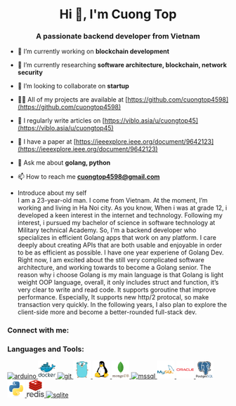 <h1 align="center">Hi 👋, I'm Cuong Top</h1>
<h3 align="center">A passionate backend developer from Vietnam</h3>

- 🔭 I’m currently working on **blockchain development**

- 🌱 I’m currently researching **software architecture, blockchain, network security**

- 👯 I’m looking to collaborate on **startup**

- 👨‍💻 All of my projects are available at [https://github.com/cuongtop4598](https://github.com/cuongtop4598)

- 📝 I regularly write articles on [https://viblo.asia/u/cuongtop45](https://viblo.asia/u/cuongtop45)
- 📝 I have a paper at [https://ieeexplore.ieee.org/document/9642123](https://ieeexplore.ieee.org/document/9642123)

- 💬 Ask me about **golang, python**

- 📫 How to reach me **cuongtop4598@gmail.com**
- Introduce about my self <br>
  I am a 23-year-old man.  I come from Vietnam. At the moment, I’m working and living in Ha Noi city. As you know, When i was at grade 12, i developed a keen interest in the internet and technology. Following my interest, i pursued my bachelor of science in software technology at Military technical Academy. So, I'm a backend developer who specializes in efficient Golang apps that work on any platform. I care deeply about creating APIs that are both usable and enjoyable in order to be as efficient as possible. I have one year experiene of Golang Dev. 
  Right now, I am excited about the still very complicated software architecture, and working towards to become a Golang senior. The reason why i choose Golang is my main language is that Golang is light weight OOP language, overall, it only includes struct and function, it’s very clear to write and read code. It  supports goroutine that improve performance. Especially, It supports new http/2 protocal, so make transaction very quickly. In the following years, I also plan to explore the 	client-side more and become a better-rounded full-stack dev.
  
<h3 align="left">Connect with me:</h3>
<p align="left">
</p>

<h3 align="left">Languages and Tools:</h3>
<p align="left"> <a href="https://www.arduino.cc/" target="_blank" rel="noreferrer"> <img src="https://cdn.worldvectorlogo.com/logos/arduino-1.svg" alt="arduino" width="40" height="40"/> </a> <a href="https://www.docker.com/" target="_blank" rel="noreferrer"> <img src="https://raw.githubusercontent.com/devicons/devicon/master/icons/docker/docker-original-wordmark.svg" alt="docker" width="40" height="40"/> </a> <a href="https://git-scm.com/" target="_blank" rel="noreferrer"> <img src="https://www.vectorlogo.zone/logos/git-scm/git-scm-icon.svg" alt="git" width="40" height="40"/> </a> <a href="https://golang.org" target="_blank" rel="noreferrer"> <img src="https://raw.githubusercontent.com/devicons/devicon/master/icons/go/go-original.svg" alt="go" width="40" height="40"/> </a> <a href="https://www.linux.org/" target="_blank" rel="noreferrer"> <img src="https://raw.githubusercontent.com/devicons/devicon/master/icons/linux/linux-original.svg" alt="linux" width="40" height="40"/> </a> <a href="https://www.mongodb.com/" target="_blank" rel="noreferrer"> <img src="https://raw.githubusercontent.com/devicons/devicon/master/icons/mongodb/mongodb-original-wordmark.svg" alt="mongodb" width="40" height="40"/> </a> <a href="https://www.microsoft.com/en-us/sql-server" target="_blank" rel="noreferrer"> <img src="https://www.svgrepo.com/show/303229/microsoft-sql-server-logo.svg" alt="mssql" width="40" height="40"/> </a> <a href="https://www.mysql.com/" target="_blank" rel="noreferrer"> <img src="https://raw.githubusercontent.com/devicons/devicon/master/icons/mysql/mysql-original-wordmark.svg" alt="mysql" width="40" height="40"/> </a> <a href="https://www.oracle.com/" target="_blank" rel="noreferrer"> <img src="https://raw.githubusercontent.com/devicons/devicon/master/icons/oracle/oracle-original.svg" alt="oracle" width="40" height="40"/> </a> <a href="https://www.postgresql.org" target="_blank" rel="noreferrer"> <img src="https://raw.githubusercontent.com/devicons/devicon/master/icons/postgresql/postgresql-original-wordmark.svg" alt="postgresql" width="40" height="40"/> </a> <a href="https://www.python.org" target="_blank" rel="noreferrer"> <img src="https://raw.githubusercontent.com/devicons/devicon/master/icons/python/python-original.svg" alt="python" width="40" height="40"/> </a> <a href="https://redis.io" target="_blank" rel="noreferrer"> <img src="https://raw.githubusercontent.com/devicons/devicon/master/icons/redis/redis-original-wordmark.svg" alt="redis" width="40" height="40"/> </a> <a href="https://www.sqlite.org/" target="_blank" rel="noreferrer"> <img src="https://www.vectorlogo.zone/logos/sqlite/sqlite-icon.svg" alt="sqlite" width="40" height="40"/> </a> </p>
